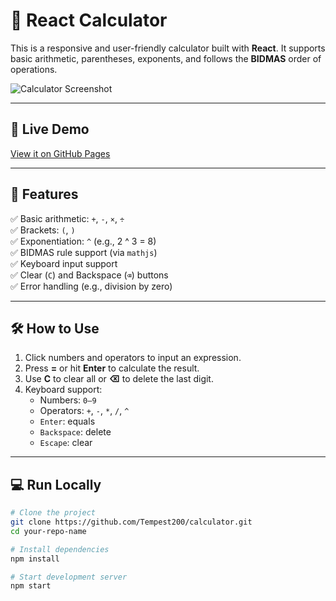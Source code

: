 
# 🔢 React Calculator

This is a responsive and user-friendly calculator built with **React**. It supports basic arithmetic, parentheses, exponents, and follows the **BIDMAS** order of operations.

![Calculator Screenshot]() <!-- Optional image if you add a screenshot -->

---

## 🚀 Live Demo

[View it on GitHub Pages](https://tempest200.github.io/calculator/)

---

## 🧮 Features

✅ Basic arithmetic: `+`, `-`, `×`, `÷`  
✅ Brackets: `(`, `)`  
✅ Exponentiation: `^` (e.g., 2 ^ 3 = 8)  
✅ BIDMAS rule support (via `mathjs`)  
✅ Keyboard input support  
✅ Clear (`C`) and Backspace (`⌫`) buttons  
✅ Error handling (e.g., division by zero)

---

## 🛠️ How to Use

1. Click numbers and operators to input an expression.
2. Press **=** or hit **Enter** to calculate the result.
3. Use **C** to clear all or **⌫** to delete the last digit.
4. Keyboard support:
   - Numbers: `0–9`
   - Operators: `+`, `-`, `*`, `/`, `^`
   - `Enter`: equals  
   - `Backspace`: delete  
   - `Escape`: clear

---

## 💻 Run Locally

```bash
# Clone the project
git clone https://github.com/Tempest200/calculator.git
cd your-repo-name

# Install dependencies
npm install

# Start development server
npm start
